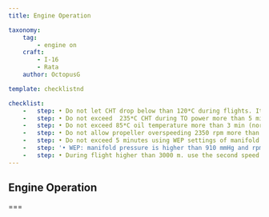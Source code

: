 ```yaml
---
title: Engine Operation

taxonomy:
    tag:
        - engine on
    craft:
        - I-16
        - Rata
    author: OctopusG

template: checklistnd

checklist:
    -   step: • Do not let CHT drop below than 120*С during flights. It leads to increase of engine acceleration time and engine work instability.
    -   step: • Do not exceed  235*С CHT during TO power more than 5 min. Do not exceed  235*С CHT during other power settings more than 15 min.
    -   step: • Do not exceed 85*С oil temperature more than 3 min (normal range is  60-75*С).
    -   step: • Do not allow propeller overspeeding 2350 rpm more than 30 sec, 2300 rpm more than 4 min.
    -   step: • Do not exceed 5 minutes using WEP settings of manifold pressure.
    -   step: '• WEP: manifold pressure is higher than 910 mmHg and rpm is 2300.'
    -   step: • During flight higher than 3000 m. use the second speed of engine supercharger.
---
```


## Engine Operation

===

